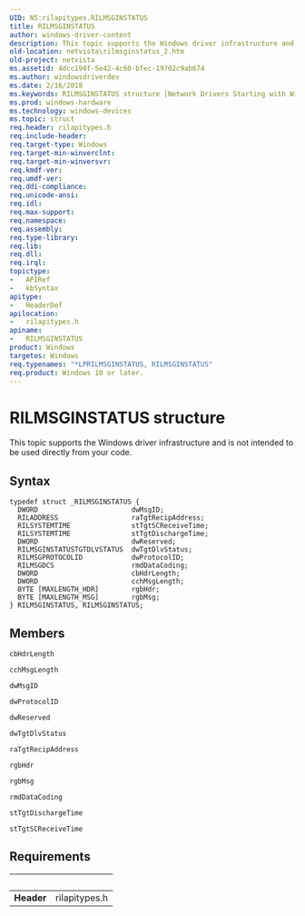 ```yaml
---
UID: NS:rilapitypes.RILMSGINSTATUS
title: RILMSGINSTATUS
author: windows-driver-content
description: This topic supports the Windows driver infrastructure and is not intended to be used directly from your code.
old-location: netvista\rilmsginstatus_2.htm
old-project: netvista
ms.assetid: 4dcc198f-5e42-4c60-bfec-19702c9ab674
ms.author: windowsdriverdev
ms.date: 2/16/2018
ms.keywords: RILMSGINSTATUS structure [Network Drivers Starting with Windows Vista], RILMSGINSTATUS, netvista.rilmsginstatus_2, rilapitypes/RILMSGINSTATUS, *LPRILMSGINSTATUS
ms.prod: windows-hardware
ms.technology: windows-devices
ms.topic: struct
req.header: rilapitypes.h
req.include-header: 
req.target-type: Windows
req.target-min-winverclnt: 
req.target-min-winversvr: 
req.kmdf-ver: 
req.umdf-ver: 
req.ddi-compliance: 
req.unicode-ansi: 
req.idl: 
req.max-support: 
req.namespace: 
req.assembly: 
req.type-library: 
req.lib: 
req.dll: 
req.irql: 
topictype:
-	APIRef
-	kbSyntax
apitype:
-	HeaderDef
apilocation:
-	rilapitypes.h
apiname:
-	RILMSGINSTATUS
product: Windows
targetos: Windows
req.typenames: "*LPRILMSGINSTATUS, RILMSGINSTATUS"
req.product: Windows 10 or later.
---
```


# RILMSGINSTATUS structure
This topic supports the Windows driver infrastructure and is not intended to be used directly from your code.

## Syntax
````
typedef struct _RILMSGINSTATUS {
  DWORD                       dwMsgID;
  RILADDRESS                  raTgtRecipAddress;
  RILSYSTEMTIME               stTgtSCReceiveTime;
  RILSYSTEMTIME               stTgtDischargeTime;
  DWORD                       dwReserved;
  RILMSGINSTATUSTGTDLVSTATUS  dwTgtDlvStatus;
  RILMSGPROTOCOLID            dwProtocolID;
  RILMSGDCS                   rmdDataCoding;
  DWORD                       cbHdrLength;
  DWORD                       cchMsgLength;
  BYTE [MAXLENGTH_HDR]        rgbHdr;
  BYTE [MAXLENGTH_MSG]        rgbMsg;
} RILMSGINSTATUS, RILMSGINSTATUS;
````

## Members


`cbHdrLength`



`cchMsgLength`



`dwMsgID`



`dwProtocolID`



`dwReserved`



`dwTgtDlvStatus`



`raTgtRecipAddress`



`rgbHdr`



`rgbMsg`



`rmdDataCoding`



`stTgtDischargeTime`



`stTgtSCReceiveTime`




## Requirements
| &nbsp; | &nbsp; |
| ---- |:---- |
| **Header** | rilapitypes.h |